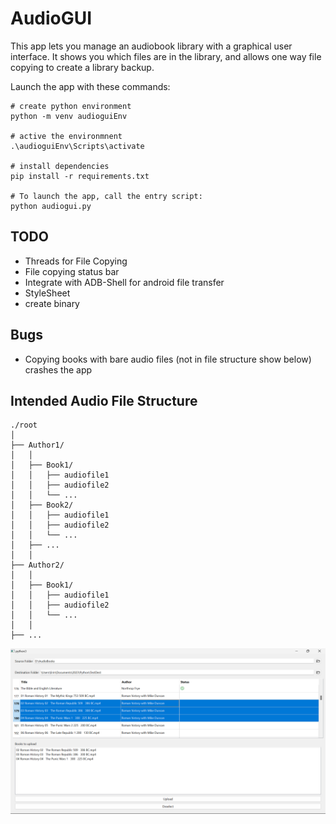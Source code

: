 # AudioGUI

This app lets you manage an audiobook library with a graphical user interface. It shows you which files are in the library, and allows one way file copying to create a library backup.

Launch the app with these commands:

```
# create python environment
python -m venv audioguiEnv

# active the environmnent
.\audioguiEnv\Scripts\activate

# install dependencies
pip install -r requirements.txt

# To launch the app, call the entry script:
python audiogui.py
```

## TODO

- Threads for File Copying
- File copying status bar
- Integrate with ADB-Shell for android file transfer
- StyleSheet
- create binary

## Bugs

- Copying books with bare audio files (not in file structure show below) crashes the app


## Intended Audio File Structure

```text
./root
│
├── Author1/
│   │
│   ├── Book1/
│   │   ├── audiofile1
│   │   ├── audiofile2
│   │   └── ...
│   ├── Book2/
│   │   ├── audiofile1
│   │   ├── audiofile2
│   │   └── ...
│   ├── ...
│   │
├── Author2/
│   │
│   ├── Book1/
│   │   ├── audiofile1
│   │   ├── audiofile2
│   │   └── ...
│   │
├── ...

```

<img src="images/Screenshot%202023-05-14%20213739.png" alt="screen shot of app">
